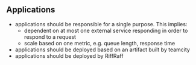 Applications
------------

 * applications should be responsible for a single purpose. This implies:
   * dependent on at most one external service responding in order to respond to a request
   * scale based on one metric, e.g. queue length, response time
 * applications should be deployed based on an artifact built by teamcity
 * applications should be deployed by RiffRaff
